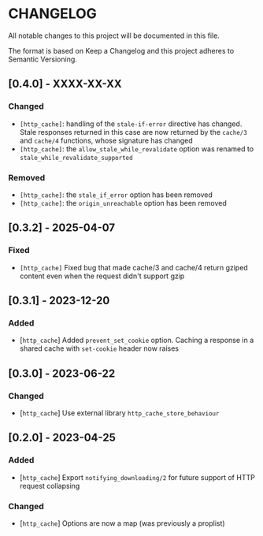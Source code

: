 # CHANGELOG

All notable changes to this project will be documented in this file.

The format is based on Keep a Changelog and this project adheres to Semantic Versioning.

## [0.4.0] - XXXX-XX-XX

### Changed

- `[http_cache]`: handling of the `stale-if-error` directive has changed. Stale responses returned
in this case are now returned by the `cache/3` and `cache/4` functions, whose signature has changed
- `[http_cache]`: the `allow_stale_while_revalidate` option was renamed to
`stale_while_revalidate_supported`

### Removed

- `[http_cache]`: the `stale_if_error` option has been removed
- `[http_cache]`: the `origin_unreachable` option has been removed

## [0.3.2] - 2025-04-07

### Fixed

- `[http_cache]` Fixed bug that made cache/3 and cache/4 return gziped content even
when the request didn't support gzip

## [0.3.1] - 2023-12-20

### Added
- [`http_cache`] Added `prevent_set_cookie` option. Caching a response in a shared
cache with `set-cookie` header now raises

## [0.3.0] - 2023-06-22

### Changed

- [`http_cache`] Use external library `http_cache_store_behaviour`

## [0.2.0] - 2023-04-25

### Added
- [`http_cache`] Export `notifying_downloading/2` for future support of HTTP request
collapsing

### Changed

- [`http_cache`] Options are now a map (was previously a proplist)
